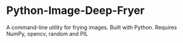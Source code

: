 # Python-Image-Deep-Fryer
A command-line utility for frying images. Built with Python. Requires NumPy, opencv, random and PIL
